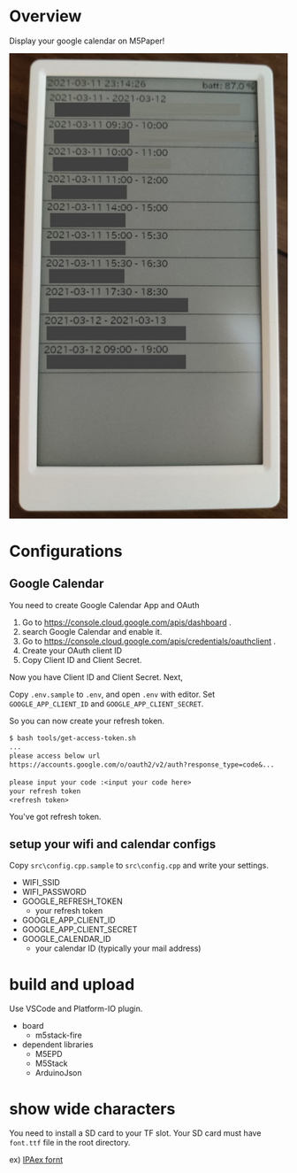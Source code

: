 # Overview

Display your google calendar on M5Paper!

![image](https://raw.githubusercontent.com/chromsh/m5paper-google-calendar/img/docs/m5paper-calendar.jpg)

# Configurations

## Google Calendar

You need to create Google Calendar App and OAuth

1. Go to https://console.cloud.google.com/apis/dashboard .
2. search Google Calendar and enable it.
3. Go to https://console.cloud.google.com/apis/credentials/oauthclient .
4. Create your OAuth client ID
5. Copy Client ID and Client Secret.

Now you have Client ID and Client Secret.
Next,

Copy `.env.sample` to `.env`, and open `.env` with editor.
Set `GOOGLE_APP_CLIENT_ID` and `GOOGLE_APP_CLIENT_SECRET`.

So you can now create your refresh token.

```
$ bash tools/get-access-token.sh
...
please access below url
https://accounts.google.com/o/oauth2/v2/auth?response_type=code&...

please input your code :<input your code here>
your refresh token
<refresh token>
```

You've got refresh token.

## setup your wifi and calendar configs

Copy `src\config.cpp.sample` to `src\config.cpp` and write your settings.

- WIFI_SSID
- WIFI_PASSWORD
- GOOGLE_REFRESH_TOKEN
    - your refresh token
- GOOGLE_APP_CLIENT_ID
- GOOGLE_APP_CLIENT_SECRET
- GOOGLE_CALENDAR_ID
    - your calendar ID (typically your mail address)

# build and upload

Use VSCode and Platform-IO plugin.

- board
    - m5stack-fire
- dependent libraries
    - M5EPD
    - M5Stack
    - ArduinoJson

# show wide characters

You need to install a SD card to your TF slot.
Your SD card must have `font.ttf` file in the root directory.

ex) [IPAex fornt](https://moji.or.jp/ipafont/)
